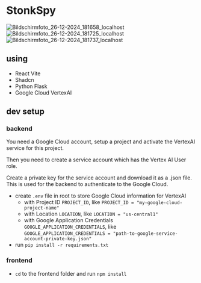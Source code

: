 # StonkSpy
![Bildschirmfoto_26-12-2024_181658_localhost](https://github.com/user-attachments/assets/2e60d135-e684-465f-9eb9-4c6da7a59d72)
![Bildschirmfoto_26-12-2024_181725_localhost](https://github.com/user-attachments/assets/1e2df10c-e488-45f9-b5f6-052ea561eff3)
![Bildschirmfoto_26-12-2024_181737_localhost](https://github.com/user-attachments/assets/21d12626-7f75-448b-b672-58a6583a805f)


## using
* React Vite
* Shadcn
* Python Flask
* Google Cloud VertexAI


## dev setup

### backend

You need a Google Cloud account, setup a project and activate the VertexAI service for this project.

Then you need to create a service account which has the Vertex AI User role.

Create a private key for the service account and download it as a .json file. This is used for the backend to authenticate to the Google Cloud.

* create `.env` file in root to store Google Cloud information for VertexAI
  * with Project ID `PROJECT_ID`, like `PROJECT_ID = "my-google-cloud-project-name"`
  * with Location `LOCATION`, like `LOCATION = "us-central1"`
  * with Google Application Credentials `GOOGLE_APPLICATION_CREDENTIALS`, like `GOOGLE_APPLICATION_CREDENTIALS = "path-to-google-service-account-private-key.json"`
* run `pip install -r requirements.txt`

### frontend
* `cd` to the frontend folder and run `npm install`
